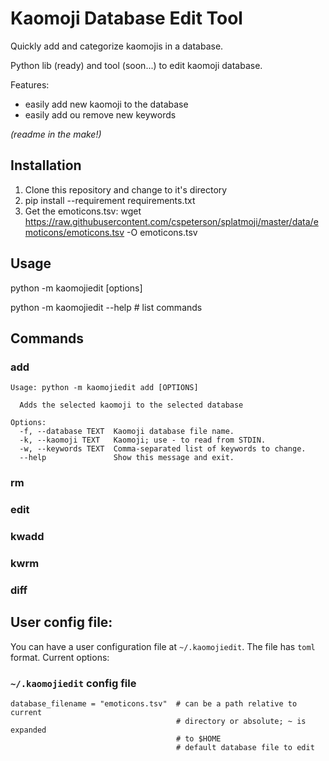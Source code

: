 # Kaomoji Database Edit Tool

Quickly add and categorize kaomojis in a database.

Python lib (ready) and tool (soon...) to edit kaomoji database.

Features:

* easily add new kaomoji to the database
* easily add ou remove new keywords

*(readme in the make!)*

## Installation

1. Clone this repository and change to it's directory
2. pip install --requirement requirements.txt
3. Get the emoticons.tsv:
  wget https://raw.githubusercontent.com/cspeterson/splatmoji/master/data/emoticons/emoticons.tsv -O emoticons.tsv

## Usage

python -m kaomojiedit <command> [options]

python -m kaomojiedit --help  # list commands

## Commands

### add

```
Usage: python -m kaomojiedit add [OPTIONS]

  Adds the selected kaomoji to the selected database

Options:
  -f, --database TEXT  Kaomoji database file name.
  -k, --kaomoji TEXT   Kaomoji; use - to read from STDIN.
  -w, --keywords TEXT  Comma-separated list of keywords to change.
  --help               Show this message and exit.

```

### rm

### edit

### kwadd

### kwrm

### diff

## User config file:

You can have a user configuration file at `~/.kaomojiedit`. The file has `toml`
format. Current options:

### `~/.kaomojiedit` config file
```
database_filename = "emoticons.tsv"  # can be a path relative to current
                                     # directory or absolute; ~ is expanded
                                     # to $HOME
                                     # default database file to edit
```
